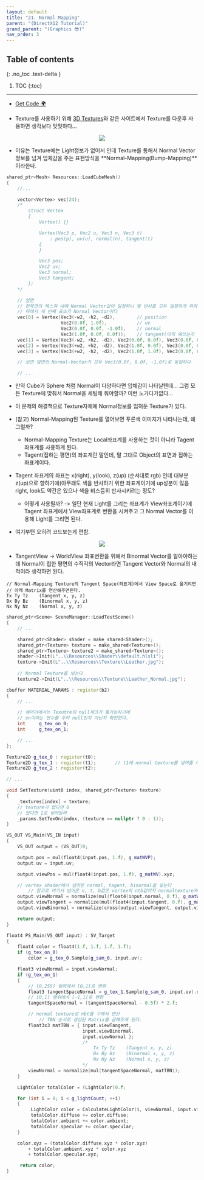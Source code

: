 ```yaml
---
layout: default
title: "21. Normal Mapping"
parent: "(DirectX12 Tutorial)"
grand_parent: "(Graphics 😎)"
nav_order: 3
---
```


## Table of contents
{: .no_toc .text-delta }

1. TOC
{:toc}

---

* [Get Code 🌍](https://github.com/Arthur880708/DirextX12-Example/tree/16)

* Texture를 사용하기 위해 [3D Textures](https://3dtextures.me/)와 같은 사이트에서 Texture를 다운후 사용하면 생각보다 밋밋하다...

<p align="center">
  <img src="https://taehyungs-programming-blog.github.io/blog/assets/images/cpp/directx/directx-20-2.png"/>
</p>

* 이유는 Texture에는 Light정보가 없어서 인데 Texture를 통해서 Normal Vector정보를 넘겨 입체감을 주는 표현방식을 **Normal-Mapping(Bump-Mapping)**이라한다.

```cpp
shared_ptr<Mesh> Resources::LoadCubeMesh()
{
	//...

	vector<Vertex> vec(24);
    /*
        struct Vertex
        {
            Vertex() {}

            Vertex(Vec3 p, Vec2 u, Vec3 n, Vec3 t)
                : pos(p), uv(u), normal(n), tangent(t)
            {
            }

            Vec3 pos;
            Vec2 uv;
            Vec3 normal;
            Vec3 tangent;
        };
    */

	// 앞면
    // 한쪽면의 텍스쳐 내에 Normal Vector값이 일정하니 빛 반사를 모두 일정하게 하며 평면적으로 보이게 된다.
    // 아래서 세 번째 요소가 Normal Vector이다
	vec[0] = Vertex(Vec3(-w2, -h2, -d2),        // position
                    Vec2(0.0f, 1.0f),           // uv
                    Vec3(0.0f, 0.0f, -1.0f),    // normal
                    Vec3(1.0f, 0.0f, 0.0f));    // tangent(아직 왜쓰는지 안나옴.)
	vec[1] = Vertex(Vec3(-w2, +h2, -d2), Vec2(0.0f, 0.0f), Vec3(0.0f, 0.0f, -1.0f), Vec3(1.0f, 0.0f, 0.0f));
	vec[2] = Vertex(Vec3(+w2, +h2, -d2), Vec2(1.0f, 0.0f), Vec3(0.0f, 0.0f, -1.0f), Vec3(1.0f, 0.0f, 0.0f));
	vec[3] = Vertex(Vec3(+w2, -h2, -d2), Vec2(1.0f, 1.0f), Vec3(0.0f, 0.0f, -1.0f), Vec3(1.0f, 0.0f, 0.0f));

    // 보면 앞면의 Normal-Vector가 모두 Vec3(0.0f, 0.0f, -1.0f)로 동일하다

    // ...
```

* 만약 Cube가 Sphere 처럼 Normal이 다양하다면 입체감이 나타날텐데... 그럼 모든 Texture에 맞춰서 Normal을 세팅해 줘야할까? 이런 노가다가없다...
* 이 문제의 해결책으로 Texture자체에 Normal정보를 입혀둔 Texture가 있다.

* (참고) Normal-Mapping된 Texture를 열어보면 푸른색 이미지가 나타나는데, 왜 그럴까?
    * Normal-Mapping Texture는 Local좌표계를 사용하는 것이 아니라 Tagent 좌표계를 사용하게 된다.
    * Tagent(접하는 평면)의 좌표계란 말인데, 말 그대로 Object의 표면과 접하는 좌표계이다.

* Tagent 좌표계의 좌표는 x(right), y(look), z(up) (순서대로 rgb) 인데 대부분 z(up)으로 향하기에(아무래도 색을 반사하기 위한 좌표계이기에 up성분이 많음 right, look도 약간은 있으나 색을 비스듬히 반사시키려는 정도?
    * 어떻게 사용될까? -> 일단 현재 Light를 그리는 좌표계가 View좌표계이기에 Tagent 좌표계에서 View좌표계로 변환을 시켜주고 그 Normal Vector를 이용해 Light를 그리면 된다.

* 여기부턴 오히려 코드보는게 편함.

<p align="center">
  <img src="https://taehyungs-programming-blog.github.io/blog/assets/images/cpp/directx/directx-20-1.png"/>
</p>

* TangentView -> WorldView 좌표변환을 위해서 Binormal Vector를 알아야하는데 Normal이 접한 평면의 수직각의 Vector라면 Tangent Vector와 Normal의 내적이라 생각하면 된다.

```
// Normal-Mapping Texture의 Tangent Space(좌표계)에서 View Space로 옮기려면
// 아래 Matrix를 연산해주면된다.
Tx Ty Tz    (Tangent x, y, z)
Bx By Bz    (Binormal x, y, z)
Nx Ny Nz    (Normal x, y, z)
```

```cpp
shared_ptr<Scene> SceneManager::LoadTestScene()
{
	// ...

    shared_ptr<Shader> shader = make_shared<Shader>();
    shared_ptr<Texture> texture = make_shared<Texture>();
    shared_ptr<Texture> texture2 = make_shared<Texture>();
    shader->Init(L"..\\Resources\\Shader\\default.hlsli");
    texture->Init(L"..\\Resources\\Texture\\Leather.jpg");
    
    // Normal Texture를 넣는다
    texture2->Init(L"..\\Resources\\Texture\\Leather_Normal.jpg");
```

```cpp
cbuffer MATERIAL_PARAMS : register(b2)
{
    // ...

    // 쉐이더에서는 Texutre의 null체크가 불가능하기에
    // on이라는 변수를 두어 null인지 아닌지 확인한다.
    int     g_tex_on_0;
    int     g_tex_on_1;

    // ...
};

Texture2D g_tex_0 : register(t0);
Texture2D g_tex_1 : register(t1);       // t1에 normal texture를 넣어줄 예정
Texture2D g_tex_2 : register(t2);

// ...
```

```cpp
void SetTexture(uint8 index, shared_ptr<Texture> texture) 
{ 
    _textures[index] = texture;
    // texture가 없다면 0 
    // 있다면 1로 넣어달라
    _params.SetTexOn(index, (texture == nullptr ? 0 : 1));
}
```

```cpp
VS_OUT VS_Main(VS_IN input)
{
    VS_OUT output = (VS_OUT)0;

    output.pos = mul(float4(input.pos, 1.f), g_matWVP);
    output.uv = input.uv;

    output.viewPos = mul(float4(input.pos, 1.f), g_matWV).xyz;

    // vertex shader에서 넘어온 normal, tagent, binormal을 넣는다
        // 참고로 여기서 넘어온 n, t, b값은 vertex의 ntb값이지 normaltexture의 ntb값이 아님(주의)
    output.viewNormal = normalize(mul(float4(input.normal, 0.f), g_matWV).xyz);
    output.viewTangent = normalize(mul(float4(input.tangent, 0.f), g_matWV).xyz);
    output.viewBinormal = normalize(cross(output.viewTangent, output.viewNormal));

    return output;
}
```

```cpp
float4 PS_Main(VS_OUT input) : SV_Target
{
    float4 color = float4(1.f, 1.f, 1.f, 1.f);
    if (g_tex_on_0)
        color = g_tex_0.Sample(g_sam_0, input.uv);

    float3 viewNormal = input.viewNormal;
    if (g_tex_on_1)
    {
        // [0,255] 범위에서 [0,1]로 변환
        float3 tangentSpaceNormal = g_tex_1.Sample(g_sam_0, input.uv).xyz;
        // [0,1] 범위에서 [-1,1]로 변환
        tangentSpaceNormal = (tangentSpaceNormal - 0.5f) * 2.f;

        // normal texture로 nbt를 구해서 연산
            // TBN 순서로 생성된 Matrix를 곱해주게 된다.
        float3x3 matTBN = { input.viewTangent, 
                            input.viewBinormal, 
                            input.viewNormal };
                            /*
                                Tx Ty Tz    (Tangent x, y, z)
                                Bx By Bz    (Binormal x, y, z)
                                Nx Ny Nz    (Normal x, y, z)
                            */
        viewNormal = normalize(mul(tangentSpaceNormal, matTBN));
    }

    LightColor totalColor = (LightColor)0.f;

    for (int i = 0; i < g_lightCount; ++i)
    {
         LightColor color = CalculateLightColor(i, viewNormal, input.viewPos);
         totalColor.diffuse += color.diffuse;
         totalColor.ambient += color.ambient;
         totalColor.specular += color.specular;
    }

    color.xyz = (totalColor.diffuse.xyz * color.xyz)
        + totalColor.ambient.xyz * color.xyz
        + totalColor.specular.xyz;

     return color;
}
```